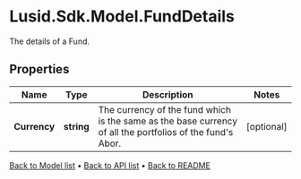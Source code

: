 # Lusid.Sdk.Model.FundDetails
The details of a Fund.

## Properties

Name | Type | Description | Notes
------------ | ------------- | ------------- | -------------
**Currency** | **string** | The currency of the fund which is the same as the base currency of all the portfolios of the fund&#39;s Abor. | [optional] 

[Back to Model list](../README.md#documentation-for-models) &#8226; [Back to API list](../README.md#documentation-for-api-endpoints) &#8226; [Back to README](../README.md)


